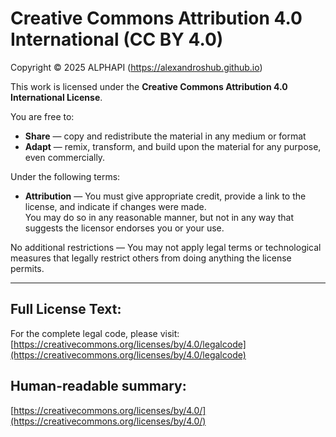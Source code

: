 # Creative Commons Attribution 4.0 International (CC BY 4.0)

Copyright © 2025 ALPHAPI (https://alexandroshub.github.io)

This work is licensed under the **Creative Commons Attribution 4.0 International License**.

You are free to:

- **Share** — copy and redistribute the material in any medium or format
- **Adapt** — remix, transform, and build upon the material for any purpose, even commercially.

Under the following terms:

- **Attribution** — You must give appropriate credit, provide a link to the license, and indicate if changes were made.  
  You may do so in any reasonable manner, but not in any way that suggests the licensor endorses you or your use.

No additional restrictions — You may not apply legal terms or technological measures that legally restrict others from doing anything the license permits.

---

## Full License Text:
For the complete legal code, please visit:  
[https://creativecommons.org/licenses/by/4.0/legalcode](https://creativecommons.org/licenses/by/4.0/legalcode)

## Human-readable summary:
[https://creativecommons.org/licenses/by/4.0/](https://creativecommons.org/licenses/by/4.0/)